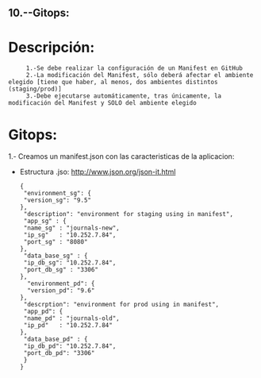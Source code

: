 ## 10.--Gitops:

# Descripción:

         1.-Se debe realizar la configuración de un Manifest en GitHub
         2.-La modificación del Manifest, sólo deberá afectar el ambiente elegido [tiene que haber, al menos, dos ambientes distintos (staging/prod)]
         3.-Debe ejecutarse automáticamente, tras únicamente, la modificación del Manifest y SOLO del ambiente elegido
         
 # Gitops:
 
 1.- Creamos un manifest.json con las caracteristicas de la aplicacion:
   - Estructura .jso: http://www.json.org/json-it.html
 
                        
         {
          "environment_sg": {
          "version_sg": "9.5"
         },
          "description": "environment for staging using in manifest",
          "app_sg" : {
          "name_sg" : "journals-new",
          "ip_sg"   : "10.252.7.84",
          "port_sg" : "8080"
         },
          "data_base_sg" : {
          "ip_db_sg": "10.252.7.84",
          "port_db_sg" : "3306"
         },
           "environment_pd": {
           "version_pd": "9.6"
         },
          "descrption": "environment for prod using in manifest",
          "app_pd": {
          "name_pd" : "journals-old",
          "ip_pd"   : "10.252.7.84"
         },
          "data_base_pd" : {
          "ip_db_pd": "10.252.7.84",
          "port_db_pd": "3306"
          }
         }       
         
         
